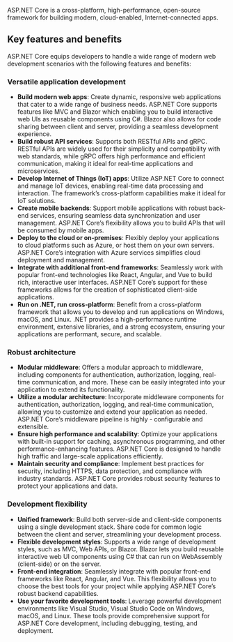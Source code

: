 ASP.NET Core is a cross-platform, high-performance, open-source framework for building modern, cloud-enabled, Internet-connected apps.

## Key features and benefits

ASP.NET Core equips developers to handle a wide range of modern web development scenarios with the following features and benefits:

### Versatile application development

- **Build modern web apps**: Create dynamic, responsive web applications that cater to a wide range of business needs. ASP.NET Core supports features like MVC and Blazor which enabling you to build interactive web UIs as reusable components using C#. Blazor also allows for code sharing between client and server, providing a seamless development experience.
- **Build robust API services**: Supports both RESTful APIs and gRPC. RESTful APIs are widely used for their simplicity and compatibility with web standards, while gRPC offers high performance and efficient communication, making it ideal for real-time applications and microservices.
- **Develop Internet of Things (IoT) apps**: Utilize ASP.NET Core to connect and manage IoT devices, enabling real-time data processing and interaction. The framework’s cross-platform capabilities make it ideal for IoT solutions.
- **Create mobile backends**: Support mobile applications with robust back-end services, ensuring seamless data synchronization and user management. ASP.NET Core’s flexibility allows you to build APIs that will be consumed by mobile apps.
- **Deploy to the cloud or on-premises**: Flexibly deploy your applications to cloud platforms such as Azure, or host them on your own servers. ASP.NET Core’s integration with Azure services simplifies cloud deployment and management.
- **Integrate with additional front-end frameworks**: Seamlessly work with popular front-end technologies like React, Angular, and Vue to build rich, interactive user interfaces. ASP.NET Core’s support for these frameworks allows for the creation of sophisticated client-side applications.
- **Run on .NET, run cross-platform**: Benefit from a cross-platform framework that allows you to develop and run applications on Windows, macOS, and Linux. .NET provides a high-performance runtime environment, extensive libraries, and a strong ecosystem, ensuring your applications are performant, secure, and scalable.

### Robust architecture

- **Modular middleware**: Offers a modular approach to middleware, including components for authentication, authorization, logging, real-time communication, and more. These can be easily integrated into your application to extend its functionality.
- **Utilize a modular architecture**: Incorporate middleware components for authentication, authorization, logging, and real-time communication, allowing you to customize and extend your application as needed. ASP.NET Core’s middleware pipeline is highly - configurable and extensible.
- **Ensure high performance and scalability**: Optimize your applications with built-in support for caching, asynchronous programming, and other performance-enhancing features. ASP.NET Core is designed to handle high traffic and large-scale applications efficiently.
- **Maintain security and compliance**: Implement best practices for security, including HTTPS, data protection, and compliance with industry standards. ASP.NET Core provides robust security features to protect your applications and data.

### Development flexibility

- **Unified framework**: Build both server-side and client-side components using a single development stack. Share code for common logic between the client and server, streamlining your development process.
- **Flexible development styles**: Supports a wide range of development styles, such as MVC, Web APIs, or Blazor. Blazor lets you build reusable interactive web UI components using C# that can run on WebAssembly (client-side) or on the server.
- **Front-end integration**: Seamlessly integrate with popular front-end frameworks like React, Angular, and Vue. This flexibility allows you to choose the best tools for your project while applying ASP.NET Core’s robust backend capabilities.
- **Use your favorite development tools**: Leverage powerful development environments like Visual Studio, Visual Studio Code on Windows, macOS, and Linux. These tools provide comprehensive support for ASP.NET Core development, including debugging, testing, and deployment.